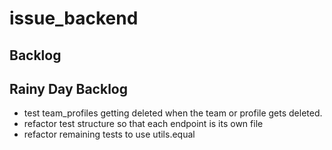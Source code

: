 # issue_backend

## Backlog

## Rainy Day Backlog

- test team_profiles getting deleted when the team or profile gets deleted.
- refactor test structure so that each endpoint is its own file
- refactor remaining tests to use utils.equal
